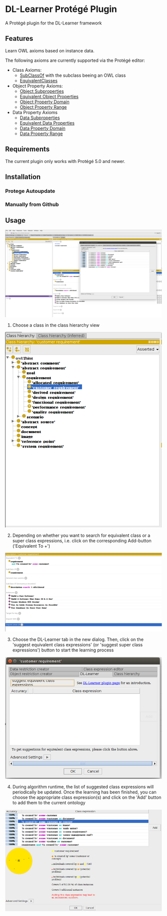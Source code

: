 # DL-Learner Protégé Plugin
A Protégé plugin for the DL-Learner framework

## Features

Learn OWL axioms based on instance data.

The following axioms are currently supported via the Protégé editor:

* Class Axioms:
   * [SubClassOf](https://www.w3.org/TR/owl2-syntax/#Subclass_Axioms) with the subclass beeing an OWL class
   * [EquivalentClasses](https://www.w3.org/TR/owl2-syntax/#Equivalent_Classes)
* Object Property Axioms:
   * [Object Subproperties](https://www.w3.org/TR/owl2-syntax/#Object_Subproperties)
   * [Equivalent Object Properties](https://www.w3.org/TR/owl2-syntax/#Equivalent_Object_Properties)
   * [Object Property Domain](https://www.w3.org/TR/owl2-syntax/#Object_Property_Domain)
   * [Object Property Range](https://www.w3.org/TR/owl2-syntax/#Object_Property_Range)
* Data Property Axioms
   * [Data Subproperties](https://www.w3.org/TR/owl2-syntax/#Data_Subproperties)
   * [Equivalent Data Properties](https://www.w3.org/TR/owl2-syntax/#Equivalent_Data_Properties)
   * [Data Property Domain](https://www.w3.org/TR/owl2-syntax/#Data_Property_Domain)
   * [Data Property Range](https://www.w3.org/TR/owl2-syntax/#Data_Property_Range)

## Requirements

The current plugin only works with Protégé 5.0 and newer.

## Installation

### Protege Autoupdate

### Manually from Github



## Usage
![alt tag](https://github.com/AKSW/DL-Learner-Protege-Plugin/raw/develop/doc/images/step_1.png)

 1) Choose a class in the class hierarchy view
 
 ![alt tag](https://github.com/AKSW/DL-Learner-Protege-Plugin/raw/develop/doc/images/step_2.png)
 
 2) Depending on whether you want to search for equivalent class or a super class expressions, i.e. click on the corresponding Add-button ('Equivalent To +')
 
 ![alt tag](https://github.com/AKSW/DL-Learner-Protege-Plugin/raw/develop/doc/images/step_3.png)
 
 3) Choose the DL-Learner tab in the new dialog. Then, click on the 'suggest equivalent class expressions' (or 'suggest super class expressions') button to start the learning process
 
 ![alt tag](https://github.com/AKSW/DL-Learner-Protege-Plugin/raw/develop/doc/images/step_4.png)
 
 4) During algorithm runtime, the list of suggested class expressions will periodically be updated. Once the learning has been finished, you can choose the appropriate class expression(s) and click on the 'Add' button to add them to the current ontology
 
 ![alt tag](https://github.com/AKSW/DL-Learner-Protege-Plugin/raw/develop/doc/images/step_5.png)
 

